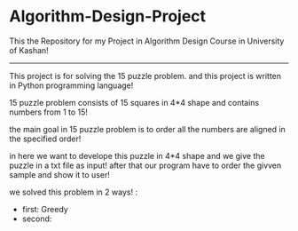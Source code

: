 # Algorithm-Design-Project
This the Repository for my Project in Algorithm Design Course in University of Kashan!

-----------------------------

This project is for solving the 15 puzzle problem. and this project is written in Python programming language!

15 puzzle problem consists of 15 squares in 4*4 shape and contains numbers from 1 to 15!

the main goal in 15 puzzle problem is to order all the numbers are aligned in the specified order!

in here we want to develope this puzzle in 4*4 shape and we give the puzzle in a txt file as input! after that our program have to order the givven sample and show it to user!

we solved this problem in 2 ways! :

- first: Greedy
- second: 
